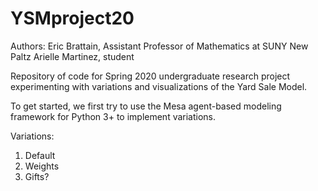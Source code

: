 # YSMproject20
Authors: 
  Eric Brattain, Assistant Professor of Mathematics at SUNY New Paltz
  Arielle Martinez, student

Repository of code for Spring 2020 undergraduate research project experimenting with variations and visualizations
of the Yard Sale Model.

To get started, we first try to use the Mesa agent-based modeling framework for Python 3+ to implement variations.

Variations:
1) Default
2) Weights
3) Gifts?

